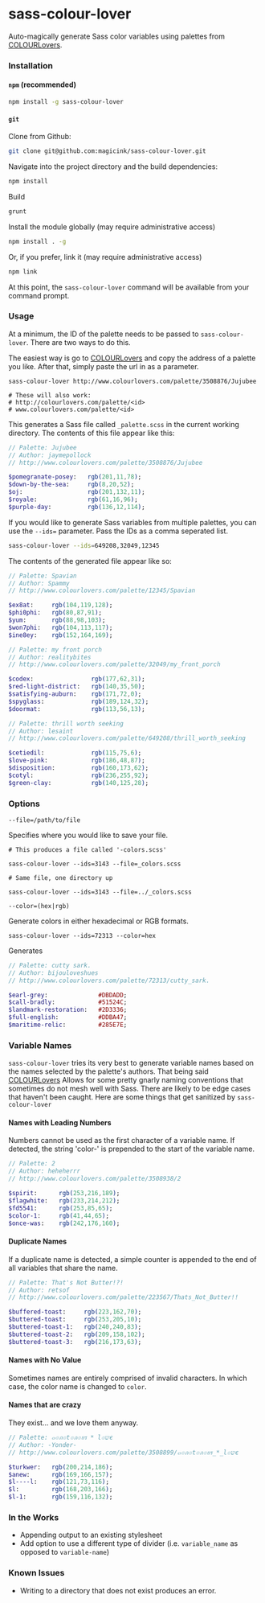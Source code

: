 # sass-colour-lover

Auto-magically generate Sass color variables using palettes from [COLOURLovers][cl].

### Installation

#### `npm` (recommended)

```sh
npm install -g sass-colour-lover
```

#### `git`

Clone from Github:

```sh
git clone git@github.com:magicink/sass-colour-lover.git
```

Navigate into the project directory and the build dependencies:

```sh
npm install
```

Build

```sh
grunt
```

Install the module globally (may require administrative access)

```sh
npm install . -g
```

Or, if you prefer, link it (may require administrative access)

```sh
npm link
```

At this point, the `sass-colour-lover` command will be available from your command prompt.

### Usage

At a minimum, the ID of the palette needs to be passed to `sass-colour-lover`. There are two ways to do this.

The easiest way is go to [COLOURLovers][cl] and copy the address of a palette you like. After that, simply paste the url in as a parameter.

```
sass-colour-lover http://www.colourlovers.com/palette/3508876/Jujubee

# These will also work:
# http://colourlovers.com/palette/<id>
# www.colourlovers.com/palette/<id>
```

This generates a Sass file called `_palette.scss` in the current working directory. The contents of this file appear like this:

```sass
// Palette: Jujubee
// Author: jaymepollock
// http://www.colourlovers.com/palette/3508876/Jujubee

$pomegranate-posey:   rgb(201,11,78);
$down-by-the-sea:     rgb(8,20,52);
$oj:                  rgb(201,132,11);
$royale:              rgb(61,16,96);
$purple-day:          rgb(136,12,114);
```

If you would like to generate Sass variables from multiple palettes, you can use the `--ids=` parameter. Pass the IDs as a comma seperated list.

```sh
sass-colour-lover --ids=649208,32049,12345
```

The contents of the generated file appear like so:

```sass
// Palette: Spavian
// Author: Spammy
// http://www.colourlovers.com/palette/12345/Spavian

$ex8at:     rgb(104,119,128);
$phi0phi:   rgb(80,87,91);
$yum:       rgb(88,98,103);
$won7phi:   rgb(104,113,117);
$ine8ey:    rgb(152,164,169);

// Palette: my front porch
// Author: realitybites
// http://www.colourlovers.com/palette/32049/my_front_porch

$codex:                rgb(177,62,31);
$red-light-district:   rgb(140,35,50);
$satisfying-auburn:    rgb(171,72,0);
$spyglass:             rgb(189,124,32);
$doormat:              rgb(113,56,13);

// Palette: thrill worth seeking
// Author: lesaint
// http://www.colourlovers.com/palette/649208/thrill_worth_seeking

$cetiedil:             rgb(115,75,6);
$love-pink:            rgb(186,48,87);
$disposition:          rgb(160,173,62);
$cotyl:                rgb(236,255,92);
$green-clay:           rgb(140,125,28);
```

### Options

`--file=/path/to/file`

Specifies where you would like to save your file.

```
# This produces a file called '-colors.scss'

sass-colour-lover --ids=3143 --file=_colors.scss

# Same file, one directory up

sass-colour-lover --ids=3143 --file=../_colors.scss
```

`--color=(hex|rgb)`

Generate colors in either hexadecimal or RGB formats.

```
sass-colour-lover --ids=72313 --color=hex
```

Generates

```sass
// Palette: cutty sark.
// Author: bijouloveshues
// http://www.colourlovers.com/palette/72313/cutty_sark.

$earl-grey:              #DBDADD;
$call-bradly:            #51524C;
$landmark-restoration:   #2D3336;
$full-english:           #DDBA47;
$maritime-relic:         #285E7E;
```

### Variable Names

`sass-colour-lover` tries its very best to generate variable names based on the names selected by the palette's authors. That being said [COLOURLovers][cl] Allows for some pretty gnarly naming conventions that sometimes do not mesh well with Sass. There are likely to be edge cases that haven't been caught. Here are some things that get sanitized by `sass-colour-lover`

#### Names with Leading Numbers

Numbers cannot be used as the first character of a variable name. If detected, the string 'color-' is prepended to the start of the variable name.

```sass
// Palette: 2
// Author: heheherrr
// http://www.colourlovers.com/palette/3508938/2

$spirit:      rgb(253,216,189);
$flagwhite:   rgb(233,214,212);
$fd5541:      rgb(253,85,65);
$color-1:     rgb(41,44,65);
$once-was:    rgb(242,176,160);
```

#### Duplicate Names

If a duplicate name is detected, a simple counter is appended to the end of all variables that share the name.

```sass
// Palette: That's Not Butter!?!
// Author: retsof
// http://www.colourlovers.com/palette/223567/Thats_Not_Butter!!

$buffered-toast:     rgb(223,162,70);
$buttered-toast:     rgb(253,205,10);
$buttered-toast-1:   rgb(240,240,83);
$buttered-toast-2:   rgb(209,158,102);
$buttered-toast-3:   rgb(216,173,63);
```

#### Names with No Value

Sometimes names are entirely comprised of invalid characters. In which case, the color name is changed to `color`.

#### Names that are crazy

They exist... and we love them anyway.

```sass
// Palette: ๓๏ภ๏t๏ภ๏ยร * l๏שє
// Author: -Yonder-
// http://www.colourlovers.com/palette/3508899/๓๏ภ๏t๏ภ๏ยร_*_l๏שє

$turkwer:   rgb(200,214,186);
$anew:      rgb(169,166,157);
$l----l:    rgb(121,73,116);
$l:         rgb(168,203,166);
$l-1:       rgb(159,116,132);
```

### In the Works

* Appending output to an existing stylesheet
* Add option to use a different type of divider (i.e. `variable_name` as opposed to `variable-name`)

### Known Issues

* Writing to a directory that does not exist produces an error.

[cl]: http://www.colourlovers.com